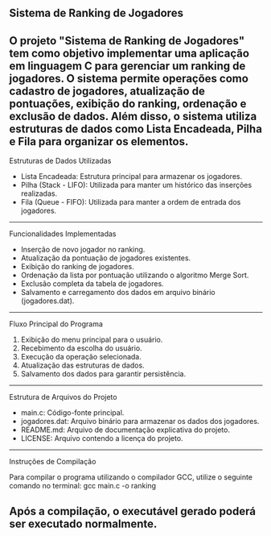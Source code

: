 Sistema de Ranking de Jogadores
--------------------------------------------------
O projeto "Sistema de Ranking de Jogadores" tem como objetivo implementar uma aplicação em linguagem C para gerenciar um ranking de jogadores. O sistema permite operações como cadastro de jogadores, atualização de pontuações, exibição do ranking, ordenação e exclusão de dados. Além disso, o sistema utiliza estruturas de dados como Lista Encadeada, Pilha e Fila para organizar os elementos.
--------------------------------------------------

Estruturas de Dados Utilizadas
- Lista Encadeada: Estrutura principal para armazenar os jogadores.
- Pilha (Stack - LIFO): Utilizada para manter um histórico das inserções realizadas.
- Fila (Queue - FIFO): Utilizada para manter a ordem de entrada dos jogadores.
--------------------------------------------------

Funcionalidades Implementadas
- Inserção de novo jogador no ranking.
- Atualização da pontuação de jogadores existentes.
- Exibição do ranking de jogadores.
- Ordenação da lista por pontuação utilizando o algoritmo Merge Sort.
- Exclusão completa da tabela de jogadores.
- Salvamento e carregamento dos dados em arquivo binário (jogadores.dat).

--------------------------------------------------

Fluxo Principal do Programa
1. Exibição do menu principal para o usuário.
2. Recebimento da escolha do usuário.
3. Execução da operação selecionada.
4. Atualização das estruturas de dados.
5. Salvamento dos dados para garantir persistência.

--------------------------------------------------

Estrutura de Arquivos do Projeto
- main.c: Código-fonte principal.
- jogadores.dat: Arquivo binário para armazenar os dados dos jogadores.
- README.md: Arquivo de documentação explicativa do projeto.
- LICENSE: Arquivo contendo a licença do projeto.

--------------------------------------------------
Instruções de Compilação

Para compilar o programa utilizando o compilador GCC, utilize o seguinte comando no terminal:
gcc main.c -o ranking

Após a compilação, o executável gerado poderá ser executado normalmente.
--------------------------------------------------
